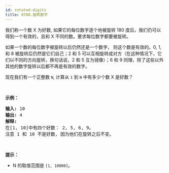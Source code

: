 ```yaml
---
id: rotated-digits
title: 0788.旋转数字
---
```

我们称一个数 X 为好数, 如果它的每位数字逐个地被旋转 180 度后，我们仍可以得到一个有效的，且和 X 不同的数。要求每位数字都要被旋转。

如果一个数的每位数字被旋转以后仍然还是一个数字， 则这个数是有效的。0, 1, 和 8 被旋转后仍然是它们自己；2 和 5 可以互相旋转成对方（在这种情况下，它们以不同的方向旋转，换句话说，2 和 5 互为镜像）；6 和 9 同理，除了这些以外其他的数字旋转以后都不再是有效的数字。

现在我们有一个正整数 <code>N</code>, 计算从 <code>1</code> 到 <code>N</code> 中有多少个数 X 是好数？

 

**示例：**


<pre><strong>输入:</strong> 10<br/><strong>输出:</strong> 4<br/><strong>解释:</strong> <br/>在[1, 10]中有四个好数： 2, 5, 6, 9。<br/>注意 1 和 10 不是好数, 因为他们在旋转之后不变。<br/></pre>

 

**提示：**


- N 的取值范围是 <code>[1, 10000]</code>。
